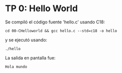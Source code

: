 # TP 0: Hello World

Se compiló el código fuente 'hello.c' usando C18:

`cd 00-CHelloworld && gcc hello.c --std=c18 -o hello`

y se ejecutó usando:

`./hello`

La salida en pantalla fue:

`Hola mundo`
